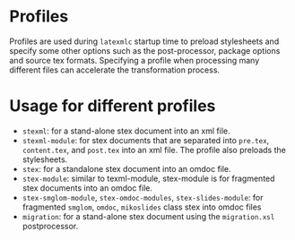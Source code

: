 # Profiles
Profiles are used during `latexmlc` startup time to preload stylesheets and specify some other options such as the post-processor, package options and source tex formats. Specifying a profile when processing many different files can accelerate the transformation process.

# Usage for different profiles
* `stexml`: for a stand-alone stex document into an xml file.
* `stexml-module`: for stex documents that are separated into `pre.tex`, `content.tex`, and `post.tex` into an xml file. The profile
also preloads the stylesheets.
* `stex`: for a standalone stex document into an omdoc file.
* `stex-module`: similar to texml-module, stex-module is for fragmented stex documents into an omdoc file.
* `stex-smglom-module`, `stex-omdoc-modules`, `stex-slides-module`: for fragmented
  `smglom`, `omdoc`, `mikoslides` class stex into omdoc files
* `migration`: for a stand-alone stex document using the `migration.xsl` postprocessor.

